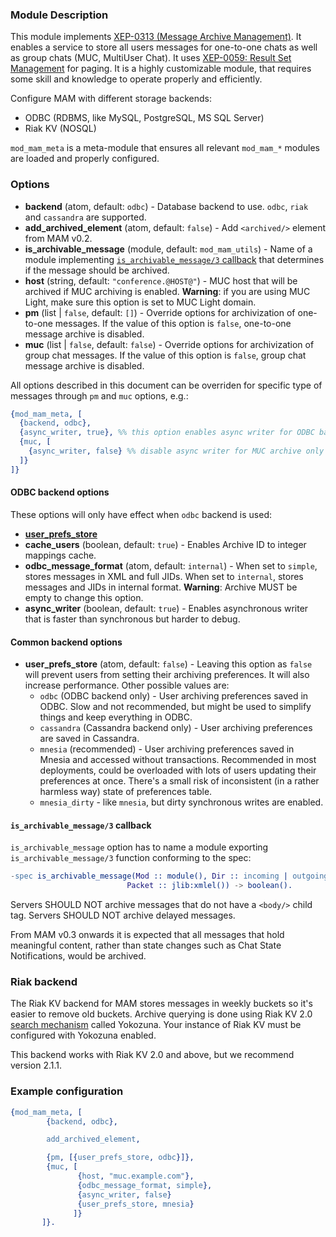 ### Module Description
This module implements [XEP-0313 (Message Archive Management)](http://xmpp.org/extensions/attic/xep-0313.html). It enables a service to store all users messages for one-to-one chats as well as group chats (MUC, MultiUser Chat). It uses [XEP-0059: Result Set Management](http://xmpp.org/extensions/xep-0059.html) for paging. It is a highly customizable module, that requires some skill and knowledge to operate properly and efficiently.

Configure MAM with different storage backends:

* ODBC (RDBMS, like MySQL, PostgreSQL, MS SQL Server)
* Riak KV (NOSQL)


`mod_mam_meta` is a meta-module that ensures all relevant `mod_mam_*` modules are loaded and properly configured.

### Options

* **backend** (atom, default: `odbc`) - Database backend to use. `odbc`, `riak` and `cassandra` are supported.
* **add_archived_element** (atom, default: `false`) - Add `<archived/>` element from MAM v0.2.
* **is_archivable_message** (module, default: `mod_mam_utils`) - Name of a module implementing [`is_archivable_message/3` callback](#is_archivable_message) that determines if the message should be archived.
* **host** (string, default: `"conference.@HOST@"`) - MUC host that will be archived if MUC archiving is enabled. **Warning**: if you are using MUC Light, make sure this option is set to MUC Light domain.
* **pm** (list | `false`, default: `[]`) - Override options for archivization of one-to-one messages. If the value of this option is `false`, one-to-one message archive is disabled.
* **muc** (list | `false`, default: `false`) - Override options for archivization of group chat messages. If the value of this option is `false`, group chat message archive is disabled.

All options described in this document can be overriden for specific type of messages through `pm` and `muc` options, e.g.:

```erlang
{mod_mam_meta, [
  {backend, odbc},
  {async_writer, true}, %% this option enables async writer for ODBC backend
  {muc, [
    {async_writer, false} %% disable async writer for MUC archive only
  ]}
]}
```

#### ODBC backend options

These options will only have effect when `odbc` backend is used:

* [**user_prefs_store**](#user_prefs_store)
* **cache_users** (boolean, default: `true`) - Enables Archive ID to integer mappings cache.
* **odbc_message_format** (atom, default: `internal`) - When set to `simple`, stores messages in XML and full JIDs. When set to `internal`, stores messages and JIDs in internal format. **Warning**: Archive MUST be empty to change this option.
* **async_writer** (boolean, default: `true`) - Enables asynchronous writer that is faster than synchronous but harder to debug.

#### Common backend options

* **user_prefs_store** (atom, default: `false`) - Leaving this option as `false` will prevent users from setting their archiving preferences. It will also increase performance. Other possible values are:
  * `odbc` (ODBC backend only) - User archiving preferences saved in ODBC. Slow and not recommended, but might be used to simplify things and keep everything in ODBC.
  * `cassandra` (Cassandra backend only) - User archiving preferences are saved in Cassandra.
  * `mnesia` (recommended) - User archiving preferences saved in Mnesia and accessed without transactions. Recommended in most deployments, could be overloaded with lots of users updating their preferences at once. There's a small risk of inconsistent (in a rather harmless way) state of preferences table.
  * `mnesia_dirty` - like `mnesia`, but dirty synchronous writes are enabled.

#### <a id="is_archivable_message"></a>`is_archivable_message/3` callback

`is_archivable_message` option has to name a module exporting `is_archivable_message/3` function conforming to the spec:

```erlang
-spec is_archivable_message(Mod :: module(), Dir :: incoming | outgoing,
                          Packet :: jlib:xmlel()) -> boolean().
```

Servers SHOULD NOT archive messages that do not have a `<body/>` child tag. Servers SHOULD NOT archive delayed messages.

From MAM v0.3 onwards it is expected that all messages that hold meaningful content, rather than state changes such as Chat State Notifications, would be archived.

### Riak backend

The Riak KV backend for MAM stores messages in weekly buckets so it's easier to remove old buckets.
Archive querying is done using Riak KV 2.0 [search mechanism](http://docs.basho.com/riak/2.1.1/dev/using/search/)
called Yokozuna. Your instance of Riak KV must be configured with Yokozuna enabled.

This backend works with Riak KV 2.0 and above, but we recommend version 2.1.1.

### Example configuration

```erlang
{mod_mam_meta, [
        {backend, odbc},

        add_archived_element,

        {pm, [{user_prefs_store, odbc}]},
        {muc, [
               {host, "muc.example.com"},
               {odbc_message_format, simple},
               {async_writer, false}
               {user_prefs_store, mnesia}
              ]}
       ]}.
```

